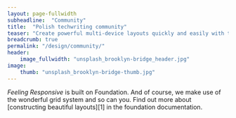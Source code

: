 ```yaml
---
layout: page-fullwidth
subheadline:  "Community"
title:  "Polish techwriting community"
teaser: "Create powerful multi-device layouts quickly and easily with the 12-column, nest-able Foundation grid."
breadcrumb: true
permalink: "/design/community/"
header:
    image_fullwidth: "unsplash_brooklyn-bridge_header.jpg"
image:
    thumb: "unsplash_brooklyn-bridge-thumb.jpg"
---
```

*Feeling Responsive* is built on Foundation. And of course, we make use of the wonderful grid system and so can you. Find out more about [constructing  beautiful layouts][1] in the foundation documentation.

